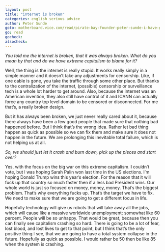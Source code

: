 ```yaml
---
layout: post
title: "internet is broken"
categories: english serious advice
author: Peter Sunde
goto: motherboard.vice.com/read/pirate-bay-founder-peter-sunde-i-have-given-up
go: read
gocheck:
alsocheck:
---
```


_You told me the internet is broken, that it was always broken. What do you mean by that and do we have extreme capitalism to blame for it?_

Well, the thing is the internet is really stupid. It works really simply in a simple manner and it doesn’t take any adjustments for censorship. Like, if one cable is gone, you take the traffic through some other place. But thanks to the centralization of the internet, (possible) censorship or surveillance tech is a whole lot harder to get around. Also, because the internet was an American invention, they also still have control of it and ICANN can actually force any country top level domain to be censored or disconnected. For me that’s, a really broken design.

But it has always been broken, we just never really cared about it, because there always have been a few good people that made sure that nothing bad happened before. But I think that’s the wrong idea. Rather let bad thing happen as quick as possible so we can fix them and make sure it does not happen in the future. We are prolonging this inevitable total failure, which is not helping us at all.

_So, we should just let it crash and burn down, pick up the pieces and start over?_

Yes, with the focus on the big war on this extreme capitalism. I couldn’t vote, but I was hoping Sarah Palin won last time in the US elections. I’m hoping Donald Trump wins this year’s election. For the reason that it will fuck up that country so much faster then if a less bad President wins. Our whole world is just so focused on money, money, money. That’s the biggest problem. That’s why everything fucks up. That’s the target we have to fix. We need to make sure that we are going to get a different focus in life.

Hopefully technology will give us robots that will take away all the jobs, which will cause like a massive worldwide unemployment; somewhat like 60 percent. People will be so unhappy. That would be great, because then you can finally see capitalism crashing so hard. There is going to be a lot of fear, lost blood, and lost lives to get to that point, but I think that’s the only positive thing I see, that we are going to have a total system collapse in the future. Hopefully as quick as possible. I would rather be 50 then be like 85 when the system is crashing.